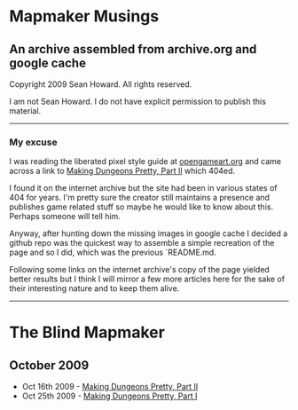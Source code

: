 # Mapmaker Musings
## An archive assembled from archive.org and google cache
Copyright 2009 Sean Howard. All rights reserved.

I am not Sean Howard. I do not have explicit permission to publish this material.

-----
### My excuse
I was reading the liberated pixel style guide at [opengameart.org](http://lpc.opengameart.org/static/lpc-style-guide/styleguide.html) and came across a link to [Making Dungeons Pretty, Part II](docs/Making-Dungeons-Pretty-Part-II) which 404ed.

I found it on the internet archive but the site had been in various states of 404 for years. I'm pretty sure the creator still maintains a presence and publishes game related stuff so maybe he would like to know about this. Perhaps someone will tell him.

Anyway, after hunting down the missing images in google cache I decided a github repo was the quickest way to assemble a simple recreation of the page and so I did, which was the previous `README.md.

Following some links on the internet archive's copy of the page yielded better results but I think I will mirror a few more articles here for the sake of their interesting nature and to keep them alive.

-----

# The Blind Mapmaker

## October 2009

- Oct 16th 2009 - [Making Dungeons Pretty, Part II](docs/Making-Dungeons-Pretty-Part-II)
- Oct 25th 2009 - [Making Dungeons Pretty, Part I](docs/Making-Dungeons-Pretty-Part-I)
